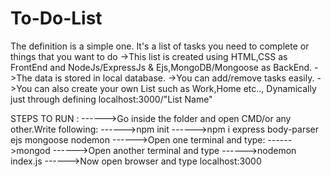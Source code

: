 # To-Do-List
The definition is a simple one. It's a list of tasks you need to complete or things that you want to do
->This list is created using HTML,CSS as FrontEnd and NodeJs/ExpressJs & Ejs,MongoDB/Mongoose as BackEnd.
->The data is stored in local database.
->You can add/remove tasks easily.
->You can also create your own List such as Work,Home etc.., Dynamically just through defining localhost:3000/"List Name"

 STEPS TO RUN :
 ------>Go inside the folder and open CMD/or any other.Write following:
 ------>npm init
 ------>npm i express body-parser ejs mongoose nodemon
 ------>Open one terminal and type:
 ------>mongod
 ------>Open another terminal and type
 ------>nodemon index.js 
 ------>Now open browser and type localhost:3000
